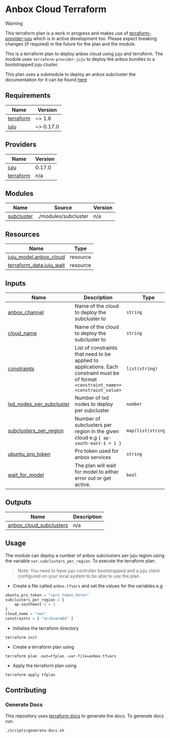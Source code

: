<!-- BEGIN_TF_DOCS -->
# Anbox Cloud Terraform

> [!WARNING]
> This terraform plan is a work in progress and makes use of [terraform-provider-juju](https://github.com/juju/terraform-provider-juju)
> which is in active development too. Please expect breaking changes (if required) in the future for the plan and the module.

This is a terraform plan to deploy anbox cloud using juju and terraform.
The module uses `terraform-provider-juju` to deploy the anbox bundles to a
bootstrapped juju cluster.

This plan uses a submodule to deploy an anbox subcluster the documentation for
it can be found [here](./modules/subcluster/README.md)

## Requirements

| Name | Version |
|------|---------|
| <a name="requirement_terraform"></a> [terraform](#requirement\_terraform) | ~> 1.6 |
| <a name="requirement_juju"></a> [juju](#requirement\_juju) | ~> 0.17.0 |

## Providers

| Name | Version |
|------|---------|
| <a name="provider_juju"></a> [juju](#provider\_juju) | 0.17.0 |
| <a name="provider_terraform"></a> [terraform](#provider\_terraform) | n/a |

## Modules

| Name | Source | Version |
|------|--------|---------|
| <a name="module_subcluster"></a> [subcluster](#module\_subcluster) | ./modules/subcluster | n/a |

## Resources

| Name | Type |
|------|------|
| [juju_model.anbox_cloud](https://registry.terraform.io/providers/juju/juju/latest/docs/resources/model) | resource |
| [terraform_data.juju_wait](https://registry.terraform.io/providers/hashicorp/terraform/latest/docs/resources/data) | resource |

## Inputs

| Name | Description | Type | Default | Required |
|------|-------------|------|---------|:--------:|
| <a name="input_anbox_channel"></a> [anbox\_channel](#input\_anbox\_channel) | Name of the cloud to deploy the subcluster to | `string` | n/a | yes |
| <a name="input_cloud_name"></a> [cloud\_name](#input\_cloud\_name) | Name of the cloud to deploy the subcluster to | `string` | n/a | yes |
| <a name="input_constraints"></a> [constraints](#input\_constraints) | List of constraints that need to be applied to applications. Each constraint must be of format `<constraint_name>=<constraint_value>` | `list(string)` | `[]` | no |
| <a name="input_lxd_nodes_per_subcluster"></a> [lxd\_nodes\_per\_subcluster](#input\_lxd\_nodes\_per\_subcluster) | Number of lxd nodes to deploy per subcluster | `number` | `1` | no |
| <a name="input_subclusters_per_region"></a> [subclusters\_per\_region](#input\_subclusters\_per\_region) | Number of subclusters per region in the given cloud e.g `{ ap-south-east-1 = 1 }` | `map(list(string))` | n/a | yes |
| <a name="input_ubuntu_pro_token"></a> [ubuntu\_pro\_token](#input\_ubuntu\_pro\_token) | Pro token used for anbox services | `string` | n/a | yes |
| <a name="input_wait_for_model"></a> [wait\_for\_model](#input\_wait\_for\_model) | The plan will wait for model to either error out or get active. | `bool` | `false` | no |

## Outputs

| Name | Description |
|------|-------------|
| <a name="output_anbox_cloud_subclusters"></a> [anbox\_cloud\_subclusters](#output\_anbox\_cloud\_subclusters) | n/a |

## Usage
The module can deploy a number of anbox subclusters per juju region using the
variable `var.subclusters_per_region`. To execute the terraform plan:

> Note: You need to have juju controller bootstrapped and a juju client
> configured on your local system to be able to use the plan.

* Create a file called `anbox.tfvars` and set the values for the variables e.g

```tfvars
ubuntu_pro_token = "<pro_token_here>"
subclusters_per_region = {
    ap-southeast-1 = 1
}
cloud_name = "aws"
constraints = [ "arch=arm64" ]
```

* Initialise the terraform directory

```shell
terraform init
```

* Create a terraform plan using

```shell
terraform plan -out=tfplan -var-file=anbox.tfvars
```

* Apply the terraform plan using

```shell
terraform apply tfplan
```

## Contributing
### Generate Docs
This repository uses [terraform docs](https://terraform-docs.io/) to generate
the docs. To generate docs run:

```shell
./scripts/generate-docs.sh
```
<!-- END_TF_DOCS -->
